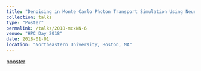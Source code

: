 ```yaml
---
title: "Denoising in Monte Carlo Photon Transport Simulation Using Neural Networks"
collection: talks
type: "Poster"
permalink: /talks/2018-mcxNN-6
venue: "HPC Day 2018"
date: 2018-01-01
location: "Northeastern University, Boston, MA"
---
```

[pooster](https://leimingyu.github.io/files/posters/mcxDenoising_hpcday_2018.pdf)
